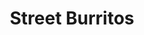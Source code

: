 ---
title: "Street Burritos"
price: "$13.00 ·—· $15.00"
category: "Mexican-Cuisine"
img: "src/images/menu/burrito.jpg"
desc: "Carne Asada, Adobada, Al Pastor, Pollo, Alambre, Carnitas, and Lengua. All burritos are filled with rice, beans, and cheese"
---